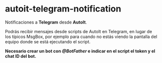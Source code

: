 # autoit-telegram-notification
Notificaciones a **Telegram** desde **AutoIt**.

Podrás recibir mensajes desde scripts de AutoIt en Telegram, en lugar de los típicos MsgBox, por ejemplo para cuando no estás viendo la pantalla del equipo donde se está ejecutando el script.

**Necesario crear un bot con *@BotFather* e indicar en el script el token y el chat ID del bot.**
